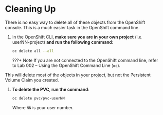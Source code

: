 # Cleaning Up

There is no easy way to delete all of these objects from the OpenShift console. This is a much easier task in the OpenShift command line.

1. In the OpenShift CLI, **make sure you are in your own project** (i.e. userNN-project) **and run the following command**:

    ```bash
    oc delete all --all
    ```

    ???+ Note
        If you are not connected to the OpenShift command line, refer to Lab 002 – Using the OpenShift Command Line (`oc`).

This will delete most of the objects in your project, but not the Persistent Volume Claim you created.

1. **To delete the PVC, run the command**:

    ```bash
    oc delete pvc/pvc-userNN
    ```

    Where `NN` is your user number.
